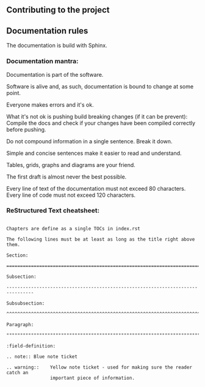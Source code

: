 ## Contributing to the project



## Documentation rules

The documentation is build with Sphinx.

### Documentation mantra:

Documentation is part of the software.

Software is alive and, as such, documentation is bound to change at some point.

Everyone makes errors and it's ok.

What it's not ok is pushing build breaking changes (if it can be prevent):
Compile the docs and check if your changes have been compiled correctly before
pushing.

Do not compound information in a single sentence. Break it down.

Simple and concise sentences make it easier to read and understand.

Tables, grids, graphs and diagrams are your friend.

The first draft is almost never the best possible.

Every line of text of the documentation must not exceed 80 characters.
Every line of code must not exceed 120 characters.

### ReStructured Text cheatsheet:

```

Chapters are define as a single TOCs in index.rst

The following lines must be at least as long as the title right above them.

Section:        

================================================================================

Subsection:     

--------------------------------------------------------------------------------

Subsubsection:  

^^^^^^^^^^^^^^^^^^^^^^^^^^^^^^^^^^^^^^^^^^^^^^^^^^^^^^^^^^^^^^^^^^^^^^^^^^^^^^^^

Paragraph:      

""""""""""""""""""""""""""""""""""""""""""""""""""""""""""""""""""""""""""""""""

:field-definition:

.. note:: Blue note ticket

.. warning::    Yellow note ticket - used for making sure the reader catch an
                important piece of information.



```
